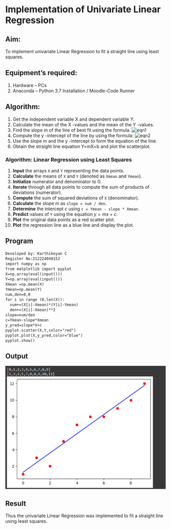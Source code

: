 # Implementation of Univariate Linear Regression
## Aim:
To implement univariate Linear Regression to fit a straight line using least squares.
## Equipment’s required:
1.	Hardware – PCs
2.	Anaconda – Python 3.7 Installation / Moodle-Code Runner
## Algorithm:
1.	Get the independent variable X and dependent variable Y.
2.	Calculate the mean of the X -values and the mean of the Y -values.
3.	Find the slope m of the line of best fit using the formula.
 ![eqn1](./eq1.jpg)
4.	Compute the y -intercept of the line by using the formula:
![eqn2](./eq2.jpg)  
5.	Use the slope m and the y -intercept to form the equation of the line.
6.	Obtain the straight line equation Y=mX+b and plot the scatterplot.

### **Algorithm: Linear Regression using Least Squares**

1. **Input** the arrays `X` and `Y` representing the data points.
2. **Calculate** the means of `X` and `Y` (denoted as `Xmean` and `Ymean`).
3. **Initialize** numerator and denominator to 0.
4. **Iterate** through all data points to compute the sum of products of deviations (numerator).
5. **Compute** the sum of squared deviations of `X` (denominator).
6. **Calculate** the slope $m$ as `slope = num / den`.
7. **Determine** the intercept $c$ using `c = Ymean - slope * Xmean`.
8. **Predict** values of `Y` using the equation $y = mx + c$.
9. **Plot** the original data points as a red scatter plot.
10. **Plot** the regression line as a blue line and display the plot.


## Program
```
Developed by: Karthikeyan C
Register No:212224040152
import numpy as np
from matplotlib import pyplot
X=np.array(eval(input()))
Y=np.array(eval(input()))
Xmean =np.mean(X)
Ymean=np.mean(Y)
num,den=0,0
for i in range (0,len(X)):
  num+=(X[i]-Xmean)*(Y[i]-Ymean)
  den+=(X[i]-Xmean)**2
slope=num/den
c=Ymean-slope*Xmean
y_pred=slope*X+c
pyplot.scatter(X,Y,color="red")
pyplot.plot(X,y_pred,color="blue")
pyplot.show()
```
## Output
![alt text](image.png)

## Result
Thus the univariate Linear Regression was implemented to fit a straight line using least squares.
